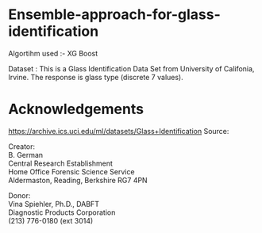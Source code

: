 # Ensemble-approach-for-glass-identification
Algortihm used :-  XG Boost  

Dataset : This is a Glass Identification Data Set from University of Califonia, Irvine. The response is glass type (discrete 7 values).  

# Acknowledgements  
https://archive.ics.uci.edu/ml/datasets/Glass+Identification
Source:  

Creator:  
B. German    
Central Research Establishment  
Home Office Forensic Science Service  
Aldermaston, Reading, Berkshire RG7 4PN  

Donor:  
Vina Spiehler, Ph.D., DABFT  
Diagnostic Products Corporation  
(213) 776-0180 (ext 3014)  
